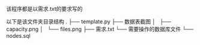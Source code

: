 该程序都是以需求.txt的要求写的

以下是该文件夹目录结构
.
├── template.py
├── 数据表截图
│   ├── capacity.png
│   └── files.png
├── 需求.txt
└── 需要操作的数据库文件
    └── nodes.sql